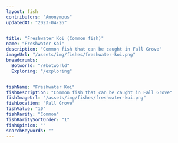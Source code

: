 ```yaml
---
layout: fish
contributors: "Anonymous"
updatedAt: "2023-04-26"


title: "Freshwater Koi (Common fish)"
name: "Freshwater Koi"
description: "Common fish that can be caught in Fall Grove"
imageUrl: "/assets/img/fishes/freshwater-koi.png"
breadcrumbs:
  Botworld: "/#botworld"
  Exploring: "/exploring"


fishName: "Freshwater Koi"
fishDescription: "Common fish that can be caught in Fall Grove"
fishImageUrl: "/assets/img/fishes/freshwater-koi.png"
fishLocation: "Fall Grove"
fishValue: "10"
fishRarity: "Common"
fishRaritySortOrder: "1"
fishOpinion: ""
searchKeywords: ""
---
```


